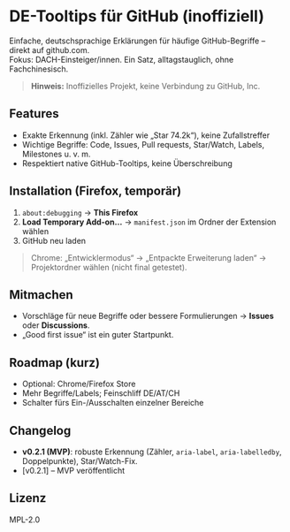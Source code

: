 # DE-Tooltips für GitHub (inoffiziell)

Einfache, deutschsprachige Erklärungen für häufige GitHub-Begriffe – direkt auf github.com.  
Fokus: DACH-Einsteiger/innen. Ein Satz, alltagstauglich, ohne Fachchinesisch.

> **Hinweis:** Inoffizielles Projekt, keine Verbindung zu GitHub, Inc.

## Features
- Exakte Erkennung (inkl. Zähler wie „Star 74.2k“), keine Zufallstreffer
- Wichtige Begriffe: Code, Issues, Pull requests, Star/Watch, Labels, Milestones u. v. m.
- Respektiert native GitHub-Tooltips, keine Überschreibung

## Installation (Firefox, temporär)
1. `about:debugging` → **This Firefox**  
2. **Load Temporary Add-on…** → `manifest.json` im Ordner der Extension wählen  
3. GitHub neu laden

> Chrome: „Entwicklermodus“ → „Entpackte Erweiterung laden“ → Projektordner wählen (nicht final getestet).

## Mitmachen
- Vorschläge für neue Begriffe oder bessere Formulierungen → **Issues** oder **Discussions**.
- „Good first issue“ ist ein guter Startpunkt.

## Roadmap (kurz)
- Optional: Chrome/Firefox Store
- Mehr Begriffe/Labels; Feinschliff DE/AT/CH
- Schalter fürs Ein-/Ausschalten einzelner Bereiche

## Changelog
- **v0.2.1 (MVP)**: robuste Erkennung (Zähler, `aria-label`, `aria-labelledby`, Doppelpunkte), Star/Watch-Fix.
- [v0.2.1] – MVP veröffentlicht

## Lizenz
MPL-2.0
